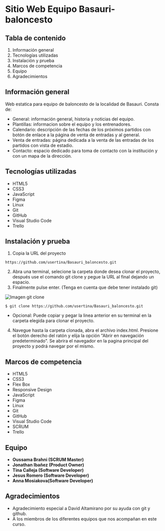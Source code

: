 # Sitio Web Equipo Basauri-baloncesto

## Tabla de contenido

1. Información general
2. Tecnologías utilizadas
3. Instalación y prueba
4. Marcos de competencia
5. Equipo
6. Agradecimientos

## Información general

Web estatica para equipo de baloncesto de la localidad de Basauri. Consta de:

* General: información general, historia y noticias del equipo.
* Plantillas: informacion sobre el equipo y los entrenadores.
* Calendario: descripción de las fechas de los próximos partidos con botón de enlace a la página de venta de entradas y al general.
* Venta de entradas: página dedicada a la venta de las entradas de los partidos con vista de estadio.
* Contacto: espacio dedicado para toma de contacto con la institución y con un mapa de la dirección.

## Tecnologías utilizadas

* HTML5
* CSS3
* JavaScript
* Figma
* Linux
* Git
* GitHub
* Visual Studio Code
* Trello

## Instalación y prueba

1. Copia la URL del proyecto
   
```
https://github.com/usertina/Basauri_baloncesto.git
```

2. Abra una terminal, selecione la carpeta donde desea clonar el proyecto, después use el comando git clone y pegue la URL al final dejando un espacio.
3. Finalmente pulse enter. (Tenga en cuenta que debe tener instalado git)

![Imagen git clone](img/git-clone.png) 

```
$ git clone https://github.com/usertina/Basauri_baloncesto.git
```
* Opcional: Puede copiar y pegar la linea anterior en su terminal en la carpeta elegida para clonar el proyecto.

4. Navegue hasta la carpeta clonada, abra el archivo index.html. Presione el botón derecho del ratón y elija la opción "Abrir en navegación predeterminado". Se abrira el navegador en la pagina 
   principal del proyecto y podrá navegar por el mismo.
   
## Marcos de competencia

* HTML5
* CSS3
* Flex Box
* Responsive Design
* JavaScript
* Figma
* Linux
* Git
* GitHub
* Visual Studio Code
* SCRUM
* Trello

## Equipo

* **Oussama Brahni (SCRUM Master)**  
* **Jonathan Ibañez (Product Owner)**  
* **Tina Calleja (Software Developer)**  
* **Jesus Romero (Software Developer)**  
* **Anna Mosiakova(Software Developer)** 

## Agradecimientos

* Agradecimiento especial a David Altamirano por su ayuda con git y github.
* A los miembros de los diferentes equipos que nos acompañan en este curso.


